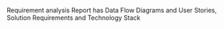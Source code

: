 Requirement analysis Report has Data Flow Diagrams and User Stories, Solution Requirements and Technology Stack
